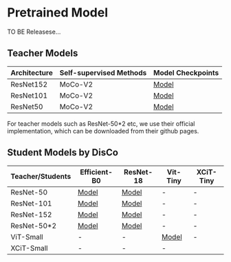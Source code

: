# Pretrained Model

TO BE Releasese...

## Teacher Models 

| Architecture | Self-supervised Methods | Model Checkpoints                                            |
| :----------- | ----------------------- | ------------------------------------------------------------ |
| ResNet152    | MoCo-V2                 | [Model](https://drive.google.com/file/d/1HwBJG16zCIQ1-ILa7cvGEAYaKlkWK3mG/view?usp=sharing) |
| ResNet101    | MoCo-V2                 | [Model](https://drive.google.com/file/d/1gi6_qbr921hnyth6RIkZtzQOp8IYZ5Tb/view?usp=sharing) |
| ResNet50     | MoCo-V2                 | [Model](https://drive.google.com/file/d/10eDoXeDgK4MlfjDDbV1R7n3uSPlzs-1q/view?usp=sharing) |

For teacher models such as ResNet-50*2 etc, we use their official implementation, which can be downloaded from their github pages. 



## Student Models by DisCo

| Teacher/Students | Efficient-B0                                                 | ResNet-18                                                    | Vit-Tiny                                                     | XCiT-Tiny |
| ---------------- | ------------------------------------------------------------ | ------------------------------------------------------------ | ------------------------------------------------------------ | --------- |
| ResNet-50        | [Model](https://drive.google.com/file/d/1poiuaKdezRuhmOprA-kP2hNRyWEeYaZI/view?usp=sharing) | [Model](https://drive.google.com/file/d/10Ry3OPGsc_pS6LGh03eJ2ASO26_utncG/view?usp=sharing) | -                                                            | -         |
| ResNet-101       | [Model](https://drive.google.com/file/d/1XjwWiw_IXgOIxQKrPK5wQSgSlr8XsHzl/view?usp=sharing) | [Model](https://drive.google.com/file/d/103NHdXrLi7my1cB9aQR8BR7fcn-D89zi/view?usp=sharing) | -                                                            | -         |
| ResNet-152       | [Model](https://drive.google.com/file/d/1XjwWiw_IXgOIxQKrPK5wQSgSlr8XsHzl/view?usp=sharing) | [Model](https://drive.google.com/file/d/1AqZJ8iJPDkLgRbvOFUXySnk3ZVJVqKHX/view?usp=sharing) | -                                                            | -         |
| ResNet-50*2      | [Model](https://drive.google.com/file/d/1ZxnmazOZ90POpj_1ynrDvI_2kF6mXyoe/view?usp=sharing) | [Model](https://drive.google.com/file/d/15s3fbwD8u0kceEO9Nu158xeb-fRY9h5R/view?usp=sharing) | -                                                            | -         |
| ViT-Small        | -                                                            | -                                                            | [Model](https://drive.google.com/file/d/1_Im5Vfdl0Q9KhO_W46WKbMDMSMKvWAr0/view?usp=sharing) | -         |
| XCiT-Small       | -                                                            | -                                                            | -                                                            |           |

